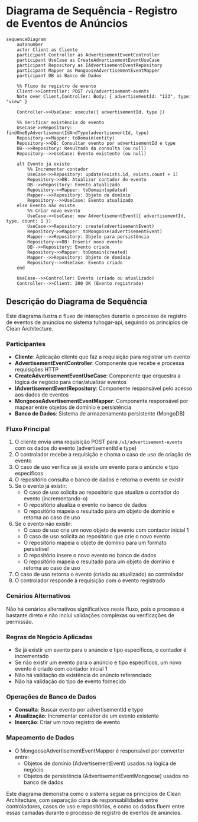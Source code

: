 # Diagrama de Sequência - Registro de Eventos de Anúncios

```mermaid
sequenceDiagram
    autonumber
    actor Client as Cliente
    participant Controller as AdvertisementEventController
    participant UseCase as CreateAdvertisementEventUseCase
    participant Repository as IAdvertisementEventRepository
    participant Mapper as MongooseAdvertisementEventMapper
    participant DB as Banco de Dados
    
    %% Fluxo de registro de evento
    Client->>Controller: POST /v1/advertisement-events
    Note over Client,Controller: Body: { advertisementId: "123", type: "view" }
    
    Controller->>UseCase: execute({ advertisementId, type })
    
    %% Verificar existência do evento
    UseCase->>Repository: findOneByAdvertisementIdAndType(advertisementId, type)
    Repository->>Mapper: toDomain(entity)
    Repository->>DB: Consultar evento por advertisementId e type
    DB-->>Repository: Resultado da consulta (ou null)
    Repository-->>UseCase: Evento existente (ou null)
    
    alt Evento já existe
        %% Incrementar contador
        UseCase->>Repository: update(exists.id, exists.count + 1)
        Repository->>DB: Atualizar contador do evento
        DB-->>Repository: Evento atualizado
        Repository->>Mapper: toDomain(updated)
        Mapper-->>Repository: Objeto de domínio
        Repository-->>UseCase: Evento atualizado
    else Evento não existe
        %% Criar novo evento
        UseCase->>UseCase: new AdvertisementEvent({ advertisementId, type, count: 1 })
        UseCase->>Repository: create(advertisementEvent)
        Repository->>Mapper: toMongoose(advertisementEvent)
        Mapper-->>Repository: Objeto para persistência
        Repository->>DB: Inserir novo evento
        DB-->>Repository: Evento criado
        Repository->>Mapper: toDomain(created)
        Mapper-->>Repository: Objeto de domínio
        Repository-->>UseCase: Evento criado
    end
    
    UseCase-->>Controller: Evento (criado ou atualizado)
    Controller-->>Client: 200 OK (Evento registrado)
```

## Descrição do Diagrama de Sequência

Este diagrama ilustra o fluxo de interações durante o processo de registro de eventos de anúncios no sistema tuhogar-api, seguindo os princípios de Clean Architecture.

### Participantes
- **Cliente**: Aplicação cliente que faz a requisição para registrar um evento
- **AdvertisementEventController**: Componente que recebe e processa requisições HTTP
- **CreateAdvertisementEventUseCase**: Componente que orquestra a lógica de negócio para criar/atualizar eventos
- **IAdvertisementEventRepository**: Componente responsável pelo acesso aos dados de eventos
- **MongooseAdvertisementEventMapper**: Componente responsável por mapear entre objetos de domínio e persistência
- **Banco de Dados**: Sistema de armazenamento persistente (MongoDB)

### Fluxo Principal
1. O cliente envia uma requisição POST para `/v1/advertisement-events` com os dados do evento (advertisementId e type)
2. O controlador recebe a requisição e chama o caso de uso de criação de evento
3. O caso de uso verifica se já existe um evento para o anúncio e tipo específicos
4. O repositório consulta o banco de dados e retorna o evento se existir
5. Se o evento já existir:
   - O caso de uso solicita ao repositório que atualize o contador do evento (incrementando-o)
   - O repositório atualiza o evento no banco de dados
   - O repositório mapeia o resultado para um objeto de domínio e retorna ao caso de uso
6. Se o evento não existir:
   - O caso de uso cria um novo objeto de evento com contador inicial 1
   - O caso de uso solicita ao repositório que crie o novo evento
   - O repositório mapeia o objeto de domínio para um formato persistível
   - O repositório insere o novo evento no banco de dados
   - O repositório mapeia o resultado para um objeto de domínio e retorna ao caso de uso
7. O caso de uso retorna o evento (criado ou atualizado) ao controlador
8. O controlador responde à requisição com o evento registrado

### Cenários Alternativos
Não há cenários alternativos significativos neste fluxo, pois o processo é bastante direto e não inclui validações complexas ou verificações de permissão.

### Regras de Negócio Aplicadas
- Se já existir um evento para o anúncio e tipo específicos, o contador é incrementado
- Se não existir um evento para o anúncio e tipo específicos, um novo evento é criado com contador inicial 1
- Não há validação da existência do anúncio referenciado
- Não há validação do tipo de evento fornecido

### Operações de Banco de Dados
- **Consulta**: Buscar evento por advertisementId e type
- **Atualização**: Incrementar contador de um evento existente
- **Inserção**: Criar um novo registro de evento

### Mapeamento de Dados
- O MongooseAdvertisementEventMapper é responsável por converter entre:
  - Objetos de domínio (AdvertisementEvent) usados na lógica de negócio
  - Objetos de persistência (AdvertisementEventMongoose) usados no banco de dados

Este diagrama demonstra como o sistema segue os princípios de Clean Architecture, com separação clara de responsabilidades entre controladores, casos de uso e repositórios, e como os dados fluem entre essas camadas durante o processo de registro de eventos de anúncios.
